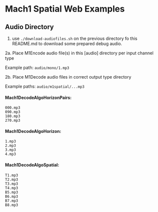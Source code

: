 # Mach1 Spatial Web Examples

## Audio Directory

1. use `./download-audiofiles.sh` on the previous directory fo this README.md to download some prepared debug audio.

2a. Place M1Encode audio file(s) in this [audio] directory per input channel type

Example path:
`audio/mono/1.mp3`

2b. Place M1Decode audio files in correct output type directory

Example paths:
`audio/m1spatial/...mp3`

#### Mach1DecodeAlgoHorizonPairs:
```
000.mp3
090.mp3
180.mp3
270.mp3
```

#### Mach1DecodeAlgoHorizon:
```
1.mp3
2.mp3
3.mp3
4.mp3
```

#### Mach1DecodeAlgoSpatial: 
```
T1.mp3
T2.mp3
T3.mp3
T4.mp3
B5.mp3
B6.mp3
B7.mp3
B8.mp3
```

